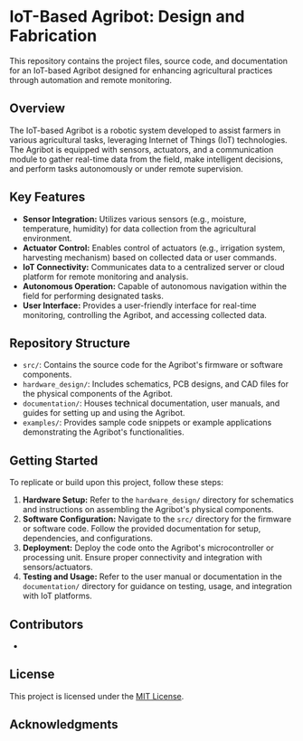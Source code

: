 

# IoT-Based Agribot: Design and Fabrication

This repository contains the project files, source code, and documentation for an IoT-based Agribot designed for enhancing agricultural practices through automation and remote monitoring.

## Overview

The IoT-based Agribot is a robotic system developed to assist farmers in various agricultural tasks, leveraging Internet of Things (IoT) technologies. The Agribot is equipped with sensors, actuators, and a communication module to gather real-time data from the field, make intelligent decisions, and perform tasks autonomously or under remote supervision.

## Key Features

- **Sensor Integration:** Utilizes various sensors (e.g., moisture, temperature, humidity) for data collection from the agricultural environment.
- **Actuator Control:** Enables control of actuators (e.g., irrigation system, harvesting mechanism) based on collected data or user commands.
- **IoT Connectivity:** Communicates data to a centralized server or cloud platform for remote monitoring and analysis.
- **Autonomous Operation:** Capable of autonomous navigation within the field for performing designated tasks.
- **User Interface:** Provides a user-friendly interface for real-time monitoring, controlling the Agribot, and accessing collected data.

## Repository Structure

- `src/`: Contains the source code for the Agribot's firmware or software components.
- `hardware_design/`: Includes schematics, PCB designs, and CAD files for the physical components of the Agribot.
- `documentation/`: Houses technical documentation, user manuals, and guides for setting up and using the Agribot.
- `examples/`: Provides sample code snippets or example applications demonstrating the Agribot's functionalities.

## Getting Started

To replicate or build upon this project, follow these steps:

1. **Hardware Setup:** Refer to the `hardware_design/` directory for schematics and instructions on assembling the Agribot's physical components.
2. **Software Configuration:** Navigate to the `src/` directory for the firmware or software code. Follow the provided documentation for setup, dependencies, and configurations.
3. **Deployment:** Deploy the code onto the Agribot's microcontroller or processing unit. Ensure proper connectivity and integration with sensors/actuators.
4. **Testing and Usage:** Refer to the user manual or documentation in the `documentation/` directory for guidance on testing, usage, and integration with IoT platforms.

## Contributors

- 

## License

This project is licensed under the [MIT License](LICENSE).

## Acknowledgments



